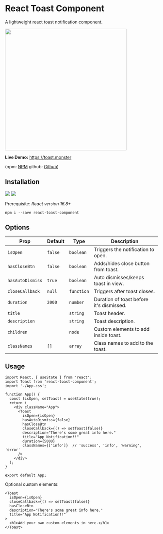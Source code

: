 # React Toast Component

A lightweight react toast notification component.

<img src="https://sue.fyi/images/toast.png" width="400px" />

<b>Live Demo:</b> https://toast.monster

(npm: [NPM](https://www.npmjs.com/package/react-toast-component)
github: [Github](https://github.com/tumfoodery/react-toast-component/blob/master/README.md))

## Installation
<img src="https://img.shields.io/npm/dt/react-toast-component.svg" /> <img src="https://img.shields.io/npm/dw/react-toast-component.svg" />

Prerequisite: <i>React version 16.8+</i>

`npm i --save react-toast-component`


## Options

| Prop             | Default | Type       | Description                                                                        |
| ---------------- | ------- | ---------- | ---------------------------------------------------------------------------------- |
| `isOpen`         | `false` | `boolean`  | Triggers the notification to open.                                                 |
| `hasCloseBtn`    | `false` | `boolean`  | Adds/hides close button from toast.                                                |
| `hasAutoDismiss` | `true`  | `boolean`  | Auto dismisses/keeps toast in view.                                                |
| `closeCallback`  | `null`  | `function` | Triggers after toast closes.                                                       |
| `duration`       | `2000`  | `number`   | Duration of toast before it's dismissed.                                             |
| `title`          |         | `string`   | Toast header.                                                                      |
| `description`    |         | `string`   | Toast description.                                                                 |
| `children`       |         | `node`     | Custom elements to add inside toast.                                               |
| `classNames`     | `[]`    | `array`    | Class names to add to the toast. |


## Usage 

```
import React, { useState } from 'react';
import Toast from 'react-toast-component';
import './App.css';

function App() {
  const [isOpen, setToast] = useState(true);
  return (
    <div className="App">
      <Toast
        isOpen={isOpen}
        hasAutoDismiss={false}
        hasCloseBtn
        closeCallback={() => setToast(false)}
        description="There's some great info here."
        title="App Notification!!"
        duration={5000}
        classNames={['info']}  // 'success', 'info', 'warning', 'error'
      />
    </div>
  );
}

export default App;
```

Optional custom elements:
```
<Toast
  isOpen={isOpen}
  closeCallback={() => setToast(false)}
  hasCloseBtn
  description="There's some great info here."
  title="App Notification!!"
>
  <h1>Add your own custom elements in here.</h1>
</Toast>
```
